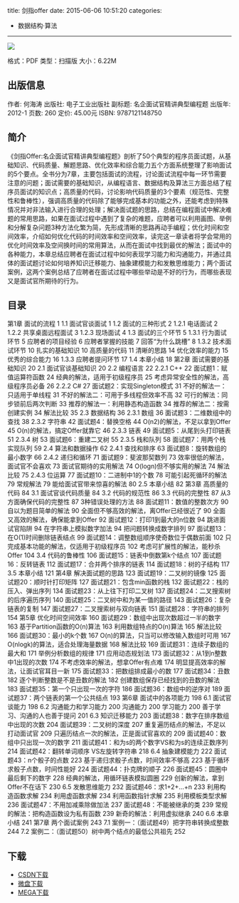 title: 剑指offer
date: 2015-06-06 10:51:20
categories:
 - 数据结构·算法
---

![](http://img4.douban.com/lpic/s7038106.jpg)

格式：PDF
类型：扫描版
大小：6.22M

<!--more-->

## 出版信息 ##

作者: 何海涛 
出版社: 电子工业出版社
副标题: 名企面试官精讲典型编程题
出版年: 2012-1
页数: 260
定价: 45.00元
ISBN: 9787121148750

## 简介 ##

《剑指Offer:名企面试官精讲典型编程题》剖析了50个典型的程序员面试题，从基础知识、代码质量、解题思路、优化效率和综合能力五个方面系统整理了影响面试的5个要点。全书分为7章，主要包括面试的流程，讨论面试流程中每一环节需要注意的问题；面试需要的基础知识，从编程语言、数据结构及算法三方面总结了程序员面试的知识点；高质量的代码，讨论影响代码质量的3个要素（规范性、完整性和鲁棒性），强调高质量的代码除了能够完成基本的功能之外，还能考虑到特殊情况并对非法输入进行合理的处理；解决面试题的思路，总结在编程面试中解决难题的常用思路，如果在面试过程中遇到了复杂的难题，应聘者可以利用画图、举例和分解复杂问题3种方法化繁为简，先形成清晰的思路再动手编程；优化时间和空间效率，介绍如何优化代码的时间效率和空间效率，读完这一章读者将学会常用的优化时间效率及空间换时间的常用算法，从而在面试中找到最优的解法；面试中的各种能力，本章总结应聘者在面试过程中如何表现学习能力和沟通能力，并通过具体的面试题讨论如何培养知识迁移能力、抽象建模能力和发散思维能力；两个面试案例，这两个案例总结了应聘者在面试过程中哪些举动是不好的行为，而哪些表现又是面试官所期待的行为。

## 目录 ##

第1章 面试的流程 1
1.1 面试官谈面试 1
1.2 面试的三种形式 2
1.2.1 电话面试 2
1.2.2 共享桌面远程面试 3
1.2.3 现场面试 4
1.3 面试的三个环节 5
1.3.1 行为面试环节 5
应聘者的项目经验 6
应聘者掌握的技能 7
回答“为什么跳槽” 8
1.3.2 技术面试环节 10
扎实的基础知识 10
高质量的代码 11
清晰的思路 14
优化效率的能力 15
优秀的综合能力 16
1.3.3 应聘者提问环节 17
1.4 本章小结 18
第2章 面试需要的基础知识 20
2.1 面试官谈基础知识 20
2.2 编程语言 22
2.2.1 C++ 22
面试题1：赋值运算符函数 24
经典的解法，适用于初级程序员 25
考虑异常安全性的解法，高级程序员必备 26
2.2.2 C# 27
面试题2：实现Singleton模式 31
不好的解法一：只适用于单线程 31
不好的解法二：可用于多线程但效率不高 32
可行的解法：同步锁前后两次判断 33
推荐的解法一：利用静态构造函数 34
推荐的解法二：按需创建实例 34
解法比较 35
2.3 数据结构 36
2.3.1 数组 36
面试题3：二维数组中的查找 38
2.3.2 字符串 42
面试题4：替换空格 44
O(n2)的解法，不足以拿到Offer 45
O(n)的解法，搞定Offer就靠它 46
2.3.3 链表 49
面试题5：从尾到头打印链表 51
2.3.4 树 53
面试题6：重建二叉树 55
2.3.5 栈和队列 58
面试题7：用两个栈实现队列 59
2.4 算法和数据操作 62
2.4.1 查找和排序 63
面试题8：旋转数组的最小数字 66
2.4.2 递归和循环 71
面试题9：斐波那契数列 73
效率很低的解法，面试官不会喜欢 73
面试官期待的实用解法 74
O(logn)但不够实用的解法 74
解法比较 75
2.4.3 位运算 77
面试题10：二进制中1的个数 78
可能引起死循环的解法 79
常规解法 79
能给面试官带来惊喜的解法 80
2.5 本章小结 82
第3章 高质量的代码 84
3.1 面试官谈代码质量 84
3.2 代码的规范性 86
3.3 代码的完整性 87
从3方面确保代码的完整性 87
3种错误处理的方法 88
面试题11：数值的整数次方 90
自以为题目简单的解法 90
全面但不够高效的解法，离Offer已经很近了 90
全面又高效的解法，确保能拿到Offer 92
面试题12：打印1到最大的n位数 94
跳进面试官陷阱 94
在字符串上模拟数字加法 94
把问题转换成数字排列 97
面试题13：在O(1)时间删除链表结点 99
面试题14：调整数组顺序使奇数位于偶数前面 102
只完成基本功能的解法，仅适用于初级程序员 102
考虑可扩展性的解法，能秒杀Offer 104
3.4 代码的鲁棒性 106
面试题15：链表中倒数第k个结点 107
面试题16：反转链表 112
面试题17：合并两个排序的链表 114
面试题18：树的子结构 117
3.5 本章小结 121
第4章 解决面试题的思路 123
面试题19：二叉树的镜像 125
面试题20：顺时针打印矩阵 127
面试题21：包含min函数的栈 132
面试题22：栈的压入、弹出序列 134
面试题23：从上往下打印二叉树 137
面试题24：二叉搜索树的后序遍历序列 140
面试题25：二叉树中和为某一值的路径 143
面试题26：复杂链表的复制 147
面试题27：二叉搜索树与双向链表 151
面试题28：字符串的排列 154
第5章 优化时间空间效率 160
面试题29：数组中出现次数超过一半的数字 163
基于Partition函数的O(n)算法 163
利用数组特点的O(n)算法 165
解法比较 166
面试题30：最小的k个数 167
O(n)的算法，只当可以修改输入数组时可用 167
O(nlogk)的算法，适合处理海量数据 168
解法比较 169
面试题31：连续子数组的最大和 171
举例分析数组的规律 171
应用动态规划法 173
面试题32：从1到n整数中1出现的次数 174
不考虑效率的解法，想拿Offer有点难 174
明显提高效率的解法，让面试官耳目一新 175
面试题33：把数组排成最小的数 177
面试题34：丑数 182
逐个判断整数是不是丑数的解法 182
创建数组保存已经找到的丑数的解法 183
面试题35：第一个只出现一次的字符 186
面试题36：数组中的逆序对 189
面试题37：两个链表的第一个公共结点 193
第6章 面试中的各项能力 198
6.1 面试官谈能力 198
6.2 沟通能力和学习能力 200
沟通能力 200
学习能力 200
善于学习、沟通的人也善于提问 201
6.3 知识迁移能力 203
面试题38：数字在排序数组中出现的次数 204
面试题39：二叉树的深度 207
重复遍历结点的解法，不足以打动面试官 209
只遍历结点一次的解法，正是面试官喜欢的 209
面试题40：数组中只出现一次的数字 211
面试题41：和为s的两个数字VS和为s的连续正数序列 214
面试题42：翻转单词顺序 VS左旋转字符串 218
6.4 抽象建模能力 222
面试题43：n个骰子的点数 223
基于递归求骰子点数，时间效率不够高 223
基于循环求骰子点数，时间性能好 224
面试题44：扑克牌的顺子 226
面试题45：圆圈中最后剩下的数字 228
经典的解法，用循环链表模拟圆圈 229
创新的解法，拿到Offer不在话下 230
6.5 发散思维能力 232
面试题46：求1+2+…+n 233
利用构造函数求解 234
利用虚函数求解 234
利用函数指针求解 235
利用模板类型求解 236
面试题47：不用加减乘除做加法 237
面试题48：不能被继承的类 239
常规的解法：把构造函数设为私有函数 239
新奇的解法：利用虚拟继承 240
6.6 本章小结 241
第7章 两个面试案例 243
7.1 案例一：（面试题49）把字符串转换成整数 244
7.2 案例二：（面试题50）树中两个结点的最低公共祖先 252

## 下载 ##

+ [CSDN下载](http://download.csdn.net/detail/wizardforcel/8753137)
+ [微盘下载](http://vdisk.weibo.com/s/aADaW4YRFmkMf)
+ [MEGA下载](https://mega.co.nz/#!uVUgGZbI!jd18xj4DKIu5y9VjYjASzAyk07Ywck775R529RWsq40)